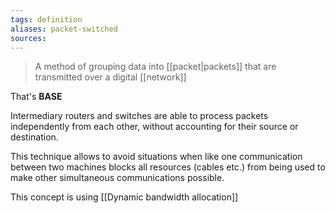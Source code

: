 ```yaml
---
tags: definition
aliases: packet-switched
sources: 
---
```


> A method of grouping data into [[packet|packets]] that are transmitted over a digital [[network]]

That's **BASE**

Intermediary routers and switches are able to process packets independently from each other, without accounting for their source or destination.

This technique allows to avoid situations when like one communication between two machines blocks all resources (cables etc.) from being used to make other simultaneous communications possible.

This concept is using [[Dynamic bandwidth allocation]]